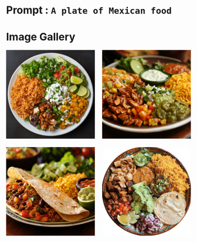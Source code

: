 # Prompt : `A plate of Mexican food`

# Image Gallery

<div style="display: grid; grid-template-columns: 1fr 1fr; gap: 20px; max-width: 800px; margin: 0 auto;">
    <div>
        <img src="A_plate_of_Mexican_food__1.png" alt="Image 1" style="width: 100%; height: auto;">
    </div>
    <div>
        <img src="A_plate_of_Mexican_food__2.png" alt="Image 2" style="width: 100%; height: auto;">
    </div>
    <div>
        <img src="A_plate_of_Mexican_food__3.png" alt="Image 3" style="width: 100%; height: auto;">
    </div>
    <div>
        <img src="A_plate_of_Mexican_food__4.png" alt="Image 4" style="width: 100%; height: auto;">
    </div>
</div>
